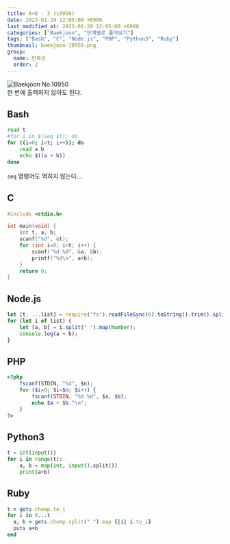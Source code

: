 ```yaml
---
title: A+B - 3 (10950)
date: 2023-01-29 12:05:00 +0900
last_modified_at: 2023-01-29 12:05:00 +0900
categories: ["Baekjoon", "단계별로 풀어보기"]
tags: ["Bash", "C", "Node.js", "PHP", "Python3", "Ruby"]
thumbnail: baekjoon-10950.png
group:
  name: 반복문
  order: 2
---
```


![Baekjoon No.10950](baekjoon-10950.png)  
한 번에 출력하지 않아도 된다.

## Bash
```bash
read t
#for i in $(seq $t); do
for ((i=0; i<t; i++)); do
	read a b
	echo $((a + b))
done
```
`seq` 명령어도 먹히지 않는다...

## C
```c
#include <stdio.h>

int main(void) {
	int t, a, b;
	scanf("%d", &t);
	for (int i=0; i<t; i++) {
		scanf("%d %d", &a, &b);
		printf("%d\n", a+b);
	}
	return 0;
}
```

## Node.js
```javascript
let [t, ...list] = require("fs").readFileSync(0).toString().trim().split("\n");
for (let i of list) {
	let [a, b] = i.split(" ").map(Number);
	console.log(a + b);
}
```

## PHP
```php
<?php
	fscanf(STDIN, "%d", $n);
	for ($i=0; $i<$n; $i++) {
		fscanf(STDIN, "%d %d", $a, $b);
		echo $a + $b."\n";
	}
?>
```

## Python3
```python
t = int(input())
for i in range(t):
    a, b = map(int, input().split())
    print(a+b)
```

## Ruby
```ruby
t = gets.chomp.to_i
for i in 0...t
  a, b = gets.chomp.split(" ").map {|i| i.to_i}
  puts a+b
end
```
